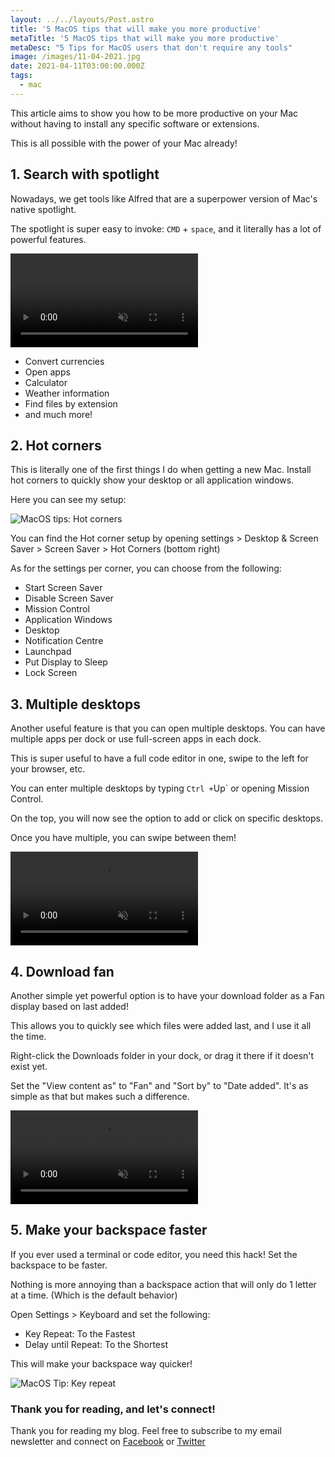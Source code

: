 ```yaml
---
layout: ../../layouts/Post.astro
title: '5 MacOS tips that will make you more productive'
metaTitle: '5 MacOS tips that will make you more productive'
metaDesc: "5 Tips for MacOS users that don't require any tools"
image: /images/11-04-2021.jpg
date: 2021-04-11T03:00:00.000Z
tags:
  - mac
---
```


This article aims to show you how to be more productive on your Mac without having to install any specific software or extensions.

This is all possible with the power of your Mac already!

## 1. Search with spotlight

Nowadays, we get tools like Alfred that are a superpower version of Mac's native spotlight.

The spotlight is super easy to invoke: `CMD` + `space`, and it literally has a lot of powerful features.

<video autoplay loop muted playsinline>
  <source src="https://res.cloudinary.com/daily-dev-tips/video/upload/q_auto/mac-tips_jhpz90.webm" type="video/webm" />
  <source src="https://res.cloudinary.com/daily-dev-tips/video/upload/q_auto/mac-tips_d9ycag.mp4" type="video/mp4" />
</video>

- Convert currencies
- Open apps
- Calculator
- Weather information
- Find files by extension
- and much more!

## 2. Hot corners

This is literally one of the first things I do when getting a new Mac.
Install hot corners to quickly show your desktop or all application windows.

Here you can see my setup:

![MacOS tips: Hot corners](https://cdn.hashnode.com/res/hashnode/image/upload/v1617812815846/bD3-Gh1wi.png)

You can find the Hot corner setup by opening settings > Desktop & Screen Saver > Screen Saver > Hot Corners (bottom right)

As for the settings per corner, you can choose from the following:

- Start Screen Saver
- Disable Screen Saver
- Mission Control
- Application Windows
- Desktop
- Notification Centre
- Launchpad
- Put Display to Sleep
- Lock Screen

## 3. Multiple desktops

Another useful feature is that you can open multiple desktops.
You can have multiple apps per dock or use full-screen apps in each dock.

This is super useful to have a full code editor in one, swipe to the left for your browser, etc.

You can enter multiple desktops by typing `Ctrl +`Up` or opening Mission Control.

On the top, you will now see the option to add or click on specific desktops.

Once you have multiple, you can swipe between them!

<video autoplay loop muted playsinline>
  <source src="https://res.cloudinary.com/daily-dev-tips/video/upload/q_auto/mac1_qeiyfu.webm" type="video/webm" />
  <source src="https://res.cloudinary.com/daily-dev-tips/video/upload/q_auto/mac1_dredov.mp4" type="video/mp4" />
</video>

## 4. Download fan

Another simple yet powerful option is to have your download folder as a Fan display based on last added!

This allows you to quickly see which files were added last, and I use it all the time.

Right-click the Downloads folder in your dock, or drag it there if it doesn't exist yet.

Set the "View content as" to "Fan" and "Sort by" to "Date added".
It's as simple as that but makes such a difference.

<video autoplay loop muted playsinline>
  <source src="https://res.cloudinary.com/daily-dev-tips/video/upload/q_auto/download_ck8nch.webm" type="video/webm" />
  <source src="https://res.cloudinary.com/daily-dev-tips/video/upload/q_auto/download_vesfex.mp4" type="video/mp4" />
</video>

## 5. Make your backspace faster

If you ever used a terminal or code editor, you need this hack!
Set the backspace to be faster.

Nothing is more annoying than a backspace action that will only do 1 letter at a time. (Which is the default behavior)

Open Settings > Keyboard and set the following:

- Key Repeat: To the Fastest
- Delay until Repeat: To the Shortest

This will make your backspace way quicker!

![MacOS Tip: Key repeat](https://cdn.hashnode.com/res/hashnode/image/upload/v1617813126138/mCwYOSYO0.png)

### Thank you for reading, and let's connect!

Thank you for reading my blog. Feel free to subscribe to my email newsletter and connect on [Facebook](https://www.facebook.com/DailyDevTipsBlog) or [Twitter](https://twitter.com/DailyDevTips1)
